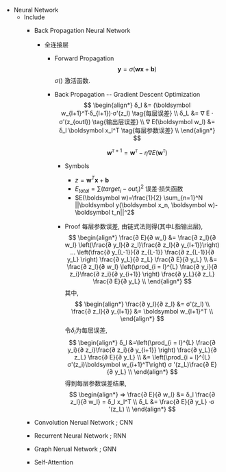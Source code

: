 * Neural Network
  - Include
    * Back Propagation Neural Network
      * 全连接层
        - Forward Propagation
          $$\boldsymbol y = σ (\boldsymbol w \boldsymbol x + \boldsymbol b)$$
          $σ()$ 激活函数.

        - Back Propagation -- Gradient Descent Optimization
          $$ 
          \begin{align*}
            δ_l &= (\boldsymbol w_{l+1}^T·δ_{l+1})·σ'(z_l)  \tag{每层误差}  \\
            δ_L &= ∇ E · σ'(z_{outl})  \tag{输出层误差}  \\
            ∇ E(\boldsymbol w_l) &= δ_l \boldsymbol x_l^T  \tag{每层参数误差}  \\
          \end{align*}
          $$
          
          $$\boldsymbol w^{τ+1} = \boldsymbol w^τ - η ∇ E(\boldsymbol w^τ)$$

          - Symbols 
            - $z = \boldsymbol w^T \boldsymbol x + \boldsymbol b$
            - $E_{total} = \sum (target_i - out_i)^2$ 误差·损失函数
            - $E(\boldsymbol w)=\frac{1}{2} \sum_{n=1}^N ||\boldsymbol y(\boldsymbol x_n, \boldsymbol w)-\boldsymbol t_n||^2$

          - Proof
            每层参数误差, 由链式法则得(其中$L$指输出层),
            $$
            \begin{align*}
              \frac{∂ E}{∂ w_l} &= \frac{∂ z_l}{∂ w_l} \left(\frac{∂ y_l}{∂ z_l}\frac{∂ z_l}{∂ y_{l+1}}\right) ... \left(\frac{∂ y_{L-1}}{∂ z_{L-1}} \frac{∂ z_{L-1}}{∂ y_L} \right) \frac{∂ y_L}{∂ z_L} \frac{∂ E}{∂ y_L}  \\
              &= \frac{∂ z_l}{∂ w_l}  \left(\prod_{i = l}^{L} \frac{∂ y_i}{∂ z_i}\frac{∂ z_i}{∂ y_{i+1}} \right) \frac{∂ y_L}{∂ z_L} \frac{∂ E}{∂ y_L}  \\
            \end{align*}
            $$
            其中,
            $$
            \begin{align*}
              \frac{∂ y_l}{∂ z_l} &= σ'(z_l)  \\
              \frac{∂ z_l}{∂ y_{l+1}} &= \boldsymbol w_{l+1}^T  \\
            \end{align*}
            $$
            令$δ_l$为每层误差,
            $$
            \begin{align*}
              δ_l &=\left(\prod_{i = l}^{L} \frac{∂ y_i}{∂ z_i}\frac{∂ z_i}{∂ y_{i+1}} \right) \frac{∂ y_L}{∂ z_L} \frac{∂ E}{∂ y_L}  \\
              &= \left(\prod_{i = l}^{L} σ'(z_i)\boldsymbol w_{i+1}^T\right) σ '(z_L)\frac{∂ E}{∂ y_L}  \\
            \end{align*}
            $$
            得到每层参数误差结果,
            $$
            \begin{align*}
              => \frac{∂ E}{∂ w_l} &= δ_l \frac{∂ z_l}{∂ w_l} = δ_l x_l^T  \\
              δ_L &= \frac{∂ E}{∂ y_L} ·σ '(z_L)  \\
            \end{align*}
            $$

    * Convolution Nerual Network ; CNN

    * Recurrent Neural Network ; RNN

    * Graph Nerual Network ; GNN

    * Self-Attention


